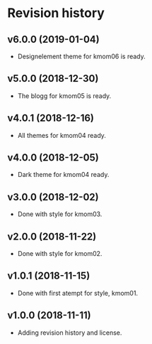 Revision history
==================



v6.0.0 (2019-01-04)
-----------------------
* Designelement theme for kmom06 is ready.

v5.0.0 (2018-12-30)
-----------------------
* The blogg for kmom05 is ready.

v4.0.1 (2018-12-16)
-----------------------
* All themes for kmom04 ready.

v4.0.0 (2018-12-05)
-----------------------
* Dark theme for kmom04 ready.

v3.0.0 (2018-12-02)
-----------------------
* Done with style for kmom03.

v2.0.0 (2018-11-22)
-----------------------
* Done with style for kmom02.

v1.0.1 (2018-11-15)
-----------------------
* Done with first atempt for style, kmom01.

v1.0.0 (2018-11-11)
-----------------------

* Adding revision history and license.
